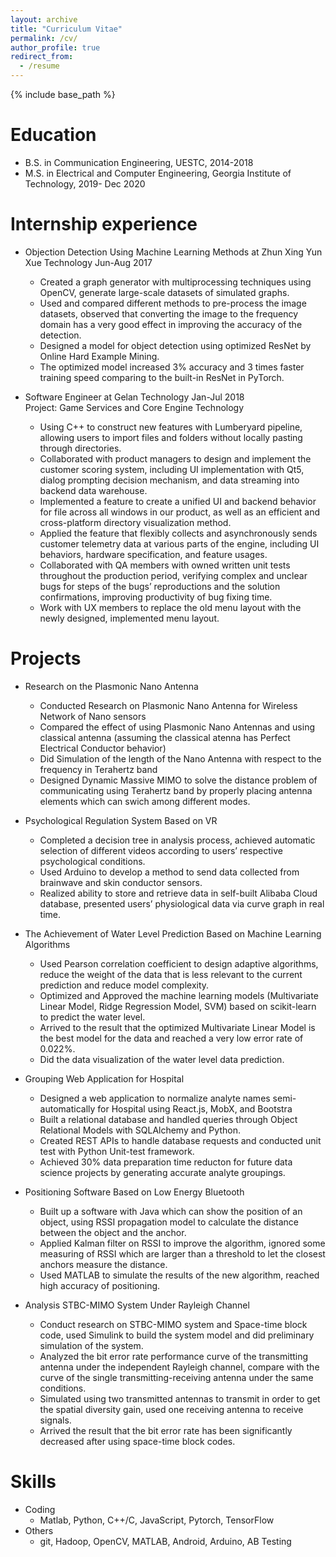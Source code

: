 ```yaml
---
layout: archive
title: "Curriculum Vitae"
permalink: /cv/
author_profile: true
redirect_from:
  - /resume
---
```


{% include base_path %}

Education
======
* B.S. in Communication Engineering, UESTC, 2014-2018
* M.S. in Electrical and Computer Engineering, Georgia Institute of Technology, 2019- Dec 2020  

Internship experience
======
* Objection Detection Using Machine Learning Methods at Zhun Xing Yun Xue Technology                  Jun-Aug 2017
  * Created a graph generator with multiprocessing techniques using OpenCV, generate large-scale datasets of simulated graphs.
  * Used and compared different methods to pre-process the image datasets, observed that converting the image to the frequency domain has a very good effect in improving the accuracy of the detection.
  * Designed a model for object detection using optimized ResNet by Online Hard Example Mining.
  * The optimized model increased 3% accuracy and 3 times faster training speed comparing to the built-in ResNet in PyTorch.
            
* Software Engineer at Gelan Technology                                                                 Jan-Jul 2018   
  Project: Game Services and Core Engine Technology   
  * Using C++ to construct new features with Lumberyard pipeline, allowing users to import files and folders without locally     pasting through directories.          
  * Collaborated with product managers to design and implement the customer scoring system, including UI implementation with Qt5, dialog prompting decision mechanism, and data streaming into backend data warehouse.      
  * Implemented a feature to create a unified UI and backend behavior for file across all windows in our product, as well as an efficient and cross-platform directory visualization method.      
  * Applied the feature that flexibly collects and asynchronously sends customer telemetry data at various parts of the engine, including UI behaviors, hardware specification, and feature usages.      
  * Collaborated with QA members with owned written unit tests throughout the production period, verifying complex and unclear bugs for steps of the bugs’ reproductions and the solution confirmations, improving productivity of bug fixing time.      
  * Work with UX members to replace the old menu layout with the newly designed, implemented menu layout.      



Projects
======

* Research on the Plasmonic Nano Antenna  
  * Conducted Research on Plasmonic Nano Antenna for Wireless Network of Nano sensors   
  * Compared the effect of using Plasmonic Nano Antennas and using classical antenna (assuming the classical atenna has Perfect Electrical Conductor behavior)   
  * Did Simulation of the length of the Nano Antenna with respect to the frequency in Terahertz band    
  * Designed Dynamic Massive MIMO to solve the distance problem of communicating using Terahertz band by properly placing antenna elements which can swich among different modes.
  
                        
* Psychological Regulation System Based on VR   
  * Completed a decision tree in analysis process, achieved automatic selection of different videos according to users’ respective psychological conditions.   
  * Used Arduino to develop a method to send data collected from brainwave and skin conductor sensors.   
  * Realized ability to store and retrieve data in self-built Alibaba Cloud database, presented users’ physiological data via curve graph in real time.      


                     
* The Achievement of Water Level Prediction Based on Machine Learning Algorithms 
  * Used Pearson correlation coefficient to design adaptive algorithms, reduce the weight of the data that is less relevant to the current prediction and reduce model complexity.
  * Optimized and Approved the machine learning models (Multivariate Linear Model, Ridge Regression Model, SVM) based on scikit-learn to predict the water level. 
  * Arrived to the result that the optimized Multivariate Linear Model is the best model for the data and reached a very low error rate of 0.022%.
  * Did the data visualization of the water level data prediction. 
  

                
* Grouping Web Application for Hospital
  * Designed a web application to normalize analyte names semi-automatically for Hospital using React.js, MobX, and Bootstra  
  * Built a relational database and handled queries through Object Relational Models with SQLAlchemy and Python.
  * Created REST APIs to handle database requests and conducted unit test with Python Unit-test framework.  
  * Achieved 30% data preparation time reducton for future data science projects by generating accurate analyte groupings.

                           
* Positioning Software Based on Low Energy Bluetooth
  * Built up a software with Java which can show the position of an object, using RSSI propagation model to calculate the distance between the object and the anchor.
  * Applied Kalman filter on RSSI to improve the algorithm, ignored some measuring of RSSI which are larger than a threshold to let the closest anchors measure the distance.
  * Used MATLAB to simulate the results of the new algorithm, reached high accuracy of positioning.
  
                   
* Analysis STBC-MIMO System Under Rayleigh Channel
  * Conduct research on STBC-MIMO system and Space-time block code, used Simulink to build the system model and did preliminary simulation of the system.
  * Analyzed the bit error rate performance curve of the transmitting antenna under the independent Rayleigh channel, compare with the curve of the single transmitting-receiving antenna under the same conditions.
  * Simulated using two transmitted antennas to transmit in order to get the spatial diversity gain, used one receiving antenna to receive signals.
  * Arrived the result that the bit error rate has been significantly decreased after using space-time block codes. 

                 




Skills
======
* Coding
  * Matlab, Python, C++/C, JavaScript, Pytorch, TensorFlow
* Others 
  * git, Hadoop, OpenCV, MATLAB, Android, Arduino, AB Testing




